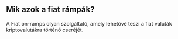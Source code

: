 ## Mik azok a fiat rámpák?

A Fiat on-ramps olyan szolgáltató, amely lehetővé teszi a fiat valuták kriptovalutákra történő cseréjét.